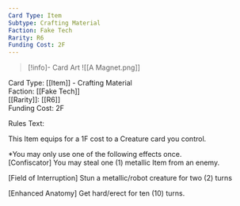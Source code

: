 ```yaml
---
Card Type: Item
Subtype: Crafting Material
Faction: Fake Tech
Rarity: R6
Funding Cost: 2F
---
```

> [!info]- Card Art
> ![[A Magnet.png]]

Card Type: [[Item]] - Crafting Material  
Faction: [[Fake Tech]]  
[[Rarity]]: [[R6]]  
Funding Cost: 2F  

Rules Text:  

This Item equips for a 1F cost to a Creature card you control.  

*You may only use one of the following effects once.  
[Confiscator] You may steal one (1) metallic Item from an enemy.  

[Field of Interruption] Stun a metallic/robot creature for two (2) turns  

[Enhanced Anatomy] Get hard/erect for ten (10) turns.  